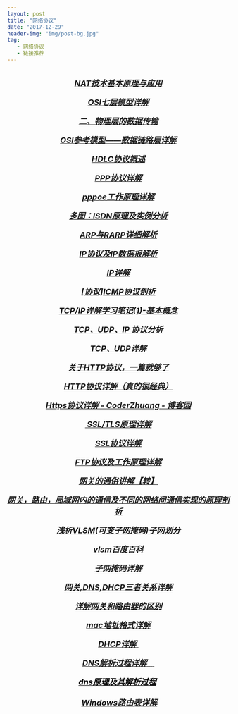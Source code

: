 ```yaml
---
layout: post
title: "网络协议"
date: "2017-12-29"
header-img: "img/post-bg.jpg"
tag:
   - 网络协议
   - 链接推荐
---
```


<div>
<div style="text-align:center">
<div style="color:rgb(0, 0, 0)">
<div style="text-align:right">
<div style="text-align:center"><font color="#000120"><span style="font-style:normal"></span></font></div>
</div>

<div style="color:rgb(0, 0, 0)"><br/>
</div>

<div style="color:rgb(0, 0, 0)"><a href="http://www.cnblogs.com/dongzhuangdian/p/5105844.html" style="font-size:18px" target="_blank" title="http://www.cnblogs.com/dongzhuangdian/p/5105844.html"><span style="color:rgb(155，155，155);font-size:18px;font-style:italic;font-weight:bold">NAT技术基本原理与应用</span></a></div>

<div style="color:rgb(0, 0, 0)"><br/>
</div>

<div style="color:rgb(0, 0, 0)"><a href="http://blog.csdn.net/yaopeng_2005/article/details/7064869" style="font-size:18px" target="_blank" title="http://blog.csdn.net/yaopeng_2005/article/details/7064869"><span style="color:rgb(155，155，155);font-size:18px;font-style:italic;font-weight:bold">OSI七层模型详解</span></a></div>

<div style="color:rgb(0, 0, 0)"><br/>
</div>

<div style="color:rgb(0, 0, 0)"><a href="http://blog.csdn.net/jeffleo/article/details/53929338" style="font-size:18px" target="_blank" title="http://blog.csdn.net/jeffleo/article/details/53929338"><span style="color:rgb(155，155，155);font-size:18px;font-style:italic;font-weight:bold">二、物理层的数据传输</span></a></div>

<div style="color:rgb(0, 0, 0)"><br/>
</div>

<div style="color:rgb(0, 0, 0)"><a href="http://blog.csdn.net/jeffleo/article/details/53932693" style="font-size:18px" target="_blank" title="http://blog.csdn.net/jeffleo/article/details/53932693"><span style="color:rgb(155，155，155);font-size:18px;font-style:italic;font-weight:bold">OSI参考模型——数据链路层详解</span></a></div>

<div style="color:rgb(0, 0, 0)"><br/>
</div>

<div style="color:rgb(0, 0, 0)"><a href="http://blog.csdn.net/qq_15037231/article/details/56010572" style="font-size:18px" target="_blank" title="http://blog.csdn.net/qq_15037231/article/details/56010572"><span style="color:rgb(155，155，155);font-size:18px;font-style:italic;font-weight:bold">HDLC协议概述</span></a></div>

<div style="color:rgb(0, 0, 0)"><br/>
</div>

<div style="color:rgb(0, 0, 0)"><a href="http://blog.csdn.net/bytxl/article/details/50111971" style="font-size:18px" target="_blank" title="http://blog.csdn.net/bytxl/article/details/50111971"><span style="color:rgb(155，155，155);font-size:18px;font-style:italic;font-weight:bold">PPP协议详解</span></a></div>

<div style="color:rgb(0, 0, 0)"><br/>
</div>

<div style="color:rgb(0, 0, 0)"><a href="http://blog.csdn.net/xinyuan510214/article/details/51361853" style="font-size:18px" target="_blank" title="http://blog.csdn.net/xinyuan510214/article/details/51361853"><span style="color:rgb(155，155，155);font-size:18px;font-style:italic;font-weight:bold">pppoe工作原理详解</span></a></div>

<div style="color:rgb(0, 0, 0)"><br/>
</div>

<div style="color:rgb(0, 0, 0)"><a href="http://blog.csdn.net/wast/article/details/1802798" style="font-size:18px" target="_blank" title="http://blog.csdn.net/wast/article/details/1802798"><span style="color:rgb(155，155，155);font-size:18px;font-style:italic;font-weight:bold">多图：ISDN原理及实例分析</span></a></div>

<div style="color:rgb(0, 0, 0)"><br/>
</div>

<div style="color:rgb(0, 0, 0)"><a href="http://blog.csdn.net/zln99/article/details/51050472" style="font-size:18px" target="_blank" title="http://blog.csdn.net/zln99/article/details/51050472"><span style="color:rgb(155，155，155);font-size:18px;font-style:italic;font-weight:bold">ARP与RARP详细解析</span></a></div>

<div style="color:rgb(0, 0, 0)"><br/>
</div>

<div style="color:rgb(0, 0, 0)"><a href="http://blog.csdn.net/zln99/article/details/51050198" style="font-size:18px" target="_blank" title="http://blog.csdn.net/zln99/article/details/51050198"><span style="color:rgb(155，155，155);font-size:18px;font-style:italic;font-weight:bold">IP协议及IP数据报解析</span></a></div>

<div style="color:rgb(0, 0, 0)"><br/>
</div>

<div style="color:rgb(0, 0, 0)"><a href="http://blog.csdn.net/u012440687/article/details/52175366" style="font-size:18px" target="_blank" title="http://blog.csdn.net/u012440687/article/details/52175366"><span style="color:rgb(155，155，155);font-size:18px;font-style:italic;font-weight:bold">IP详解</span></a></div>

<div style="color:rgb(0, 0, 0)"><br/>
</div>

<div style="color:rgb(0, 0, 0)"><a href="http://www.cnblogs.com/jingmoxukong/p/3811262.html" style="font-size:18px" target="_blank" title="http://www.cnblogs.com/jingmoxukong/p/3811262.html"><span style="color:rgb(155，155，155);font-size:18px;font-style:italic;font-weight:bold">[协议]ICMP协议剖析</span></a></div>

<div style="color:rgb(0, 0, 0)"><br/>
</div>

<div style="color:rgb(0, 0, 0)"><a href="http://blog.csdn.net/goodboy1881/article/details/665041" style="font-size:18px" target="_blank" title="http://blog.csdn.net/goodboy1881/article/details/665041"><span style="color:rgb(155，155，155);font-size:18px;font-style:italic;font-weight:bold">TCP/IP详解学习笔记(1)-基本概念</span></a></div>

<div style="color:rgb(0, 0, 0)"><br/>
</div>

<div style="color:rgb(0, 0, 0)"><a href="http://blog.chinaunix.net/uid-26833883-id-3627644.html" style="font-size:18px" target="_blank" title="http://blog.chinaunix.net/uid-26833883-id-3627644.html"><span style="color:rgb(155，155，155);font-size:18px;font-style:italic;font-weight:bold">TCP、UDP、IP 协议分析</span></a></div>

<div style="color:rgb(0, 0, 0)"><br/>
</div>

<div style="color:rgb(0, 0, 0)"><a href="http://www.cnblogs.com/visily/archive/2013/03/15/2961190.html" style="font-size:18px" target="_blank" title="http://www.cnblogs.com/visily/archive/2013/03/15/2961190.html"><span style="color:rgb(155，155，155);font-size:18px;font-style:italic;font-weight:bold">TCP、UDP详解</span></a></div>

<div style="color:rgb(0, 0, 0)"><br/>
</div>

<div style="color:rgb(0, 0, 0)"><a href="http://www.cnblogs.com/ranyonsue/p/5984001.html" style="font-size:18px" target="_blank" title="http://www.cnblogs.com/ranyonsue/p/5984001.html"><span style="color:rgb(155，155，155);font-size:18px;font-style:italic;font-weight:bold">关于HTTP协议，一篇就够了</span></a></div>

<div style="color:rgb(0, 0, 0)"><br/>
</div>

<div style="color:rgb(0, 0, 0)"><a href="http://www.cnblogs.com/doupip/articles/2948096.html" style="font-size:18px" target="_blank" title="http://www.cnblogs.com/doupip/articles/2948096.html"><span style="color:rgb(155，155，155);font-size:18px;font-style:italic;font-weight:bold">HTTP协议详解（真的很经典）</span></a></div>

<div style="color:rgb(0, 0, 0)"><br/>
</div>

<div style="color:rgb(0, 0, 0)"><a href="http://www.cnblogs.com/zxj015/p/6530766.html" style="font-size:18px" target="_blank" title="http://www.cnblogs.com/zxj015/p/6530766.html"><span style="color:rgb(155，155，155);font-size:18px;font-style:italic;font-weight:bold">Https协议详解 - CoderZhuang - 博客园</span></a></div>

<div style="color:rgb(0, 0, 0)"><a href="https://segmentfault.com/a/1190000002554673" target="_blank" title="https://segmentfault.com/a/1190000002554673"><br/>
<span style="color:rgb(155，155，155);font-size:18px;font-style:italic;font-weight:bold">&nbsp;SSL/TLS原理详解</span></a></div>

<div style="color:rgb(0, 0, 0)"><br/>
</div>

<div style="color:rgb(0, 0, 0)"><a href="http://kb.cnblogs.com/page/162080/" style="font-size:18px" target="_blank" title="http://kb.cnblogs.com/page/162080/"><span style="color:rgb(155，155，155);font-size:18px;font-style:italic;font-weight:bold">SSL协议详解</span></a></div>

<div style="color:rgb(0, 0, 0)"><br/>
</div>

<div style="color:rgb(0, 0, 0)"><a href="http://www.cnblogs.com/sunada2005/articles/2781712.html" style="font-size:18px" target="_blank" title="http://www.cnblogs.com/sunada2005/articles/2781712.html"><span style="color:rgb(155，155，155);font-size:18px;font-style:italic;font-weight:bold">FTP协议及工作原理详解</span></a></div>

<div style="color:rgb(0, 0, 0)"><br/>
</div>

<div style="color:rgb(0, 0, 0)"><a href="http://www.cnblogs.com/scy251147/archive/2010/08/13/1799211.html" style="font-size:18px" target="_blank" title="http://www.cnblogs.com/scy251147/archive/2010/08/13/1799211.html"><span style="color:rgb(155，155，155);font-size:18px;font-style:italic;font-weight:bold">网关的通俗讲解【转】</span></a></div>

<div style="color:rgb(0, 0, 0)"><a href="http://blog.csdn.net/tham_/article/details/42060511" target="_blank" title="http://blog.csdn.net/tham_/article/details/42060511"><br/>
<span style="color:rgb(155，155，155);font-size:18px;font-style:italic;font-weight:bold">网关，路由，局域网内的通信及不同的网络间通信实现的原理剖析</span></a></div>

<div style="color:rgb(0, 0, 0)"><br/>
</div>

<div style="color:rgb(0, 0, 0)"><a href="http://network.chinabyte.com/225/13310225.shtml" style="font-size:18px" target="_blank" title="http://network.chinabyte.com/225/13310225.shtml"><span style="color:rgb(155，155，155);font-size:18px;font-style:italic;font-weight:bold">浅析VLSM(可变子网掩码)子网划分</span></a></div>

<div style="color:rgb(0, 0, 0)"><br/>
</div>

<div style="color:rgb(0, 0, 0)"><a href="https://baike.baidu.com/item/vlsm/10287601?fr=aladdin" style="font-size:18px" target="_blank" title="https://baike.baidu.com/item/vlsm/10287601?fr=aladdin"><span style="color:rgb(155，155，155);font-size:18px;font-style:italic;font-weight:bold">vlsm百度百科</span></a></div>

<div style="color:rgb(0, 0, 0)"><br/>
</div>

<div style="color:rgb(0, 0, 0)"><a href="http://blog.csdn.net/jason314/article/details/5447743" style="font-size:18px" target="_blank" title="http://blog.csdn.net/jason314/article/details/5447743"><span style="color:rgb(155，155，155);font-size:18px;font-style:italic;font-weight:bold">子网掩码详解</span></a></div>

<div style="color:rgb(0, 0, 0)"><br/>
</div>

<div style="color:rgb(0, 0, 0)"><a href="http://blog.csdn.net/atvhghnhtb/article/details/47103229" style="font-size:18px" target="_blank" title="http://blog.csdn.net/atvhghnhtb/article/details/47103229"><span style="color:rgb(155，155，155);font-size:18px;font-style:italic;font-weight:bold">网关,DNS,DHCP三者关系详解</span></a></div>

<div style="color:rgb(0, 0, 0)"><br/>
</div>

<div style="color:rgb(0, 0, 0)"><a href="http://blog.csdn.net/bytxl/article/details/41897599" style="font-size:18px" target="_blank" title="http://blog.csdn.net/bytxl/article/details/41897599"><span style="color:rgb(155，155，155);font-size:18px;font-style:italic;font-weight:bold">详解网关和路由器的区别</span></a></div>

<div style="color:rgb(0, 0, 0)"><br/>
</div>

<div style="color:rgb(0, 0, 0)"><a href="http://www.mamicode.com/info-detail-1260056.html" style="font-size:18px" target="_blank" title="http://www.mamicode.com/info-detail-1260056.html"><span style="color:rgb(155，155，155);font-size:18px;font-style:italic;font-weight:bold">mac地址格式详解</span></a></div>

<div style="color:rgb(0, 0, 0)"><br/>
</div>

<div style="color:rgb(0, 0, 0)"><a href="http://blog.csdn.net/u012359618/article/details/51872678" target="_blank" title="http://blog.csdn.net/u012359618/article/details/51872678"><span style="color:rgb(155，155，155);font-size:18px;font-style:italic;font-weight:bold">DHCP详解</span><span style="color:rgb(155，155，155);font-size:18px;font-style:italic;font-weight:bold">&nbsp;</span></a></div>

<div style="color:rgb(0, 0, 0)"><a href="http://blog.chinaunix.net/uid-28216282-id-3757849.html" target="_blank" title="http://blog.chinaunix.net/uid-28216282-id-3757849.html"><br/>
<span style="color:rgb(155，155，155);font-size:18px;font-style:italic;font-weight:bold">DNS解析过程详解</span><span><span style="color:rgb(155，155，155);font-size:18px;font-style:italic;font-weight:bold"> </span><span><span style="color:rgb(155，155，155);font-size:18px;font-style:italic;font-weight:bold">&nbsp;</span><span><span style="color:rgb(155，155，155);font-size:18px;font-style:italic;font-weight:bold"> </span><span style="color:rgb(155，155，155);font-size:18px;font-style:italic;font-weight:bold">&nbsp;</span></span></span></span></a></div>

<div style="color:rgb(0, 0, 0)"><a href="http://369369.blog.51cto.com/319630/812889" style="color:rgb(0, 0, 0);display:inline !important;cursor:text;float:none" target="_blank" title="http://369369.blog.51cto.com/319630/812889"><span><br/>
<span style="color:rgb(155，155，155);font-size:18px;font-style:italic;font-weight:bold">dns原理及其解析过程</span></span></a><span><span style="color:rgb(0, 112, 192);font-size:18px"><span style="color:rgb(246, 209, 9)"><span style="color:rgb(155，155，155);font-size:18px;font-style:italic;font-weight:bold">&nbsp;<br/>
</span><span><span style="color:rgb(155，155，155);font-size:18px;font-style:italic;font-weight:bold">&nbsp;<br/>
</span><span style="color:rgb(155，155，155);font-size:18px;font-style:italic;font-weight:bold">&nbsp;</span></span></span></span></span><a href="http://tonyguo.blog.51cto.com/379574/176104/" target="_blank" title="http://tonyguo.blog.51cto.com/379574/176104/"><span style="color:rgb(155，155，155);font-size:18px;font-style:italic;font-weight:bold">Windows路由表详解</span><b></b><i></i><u></u><sub></sub><sup></sup><strike></strike></a></div>
</div>
</div>
<br/>
</div>

